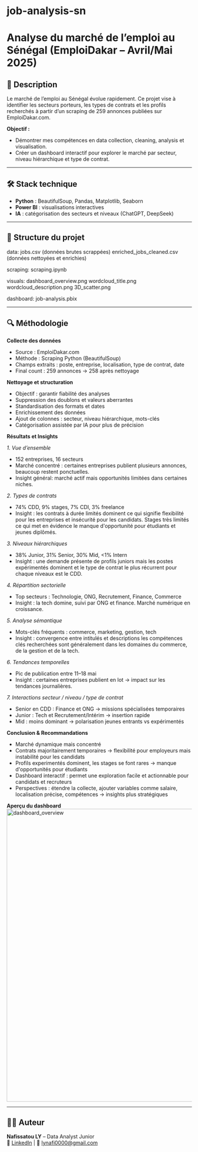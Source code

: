 # job-analysis-sn
# Analyse du marché de l’emploi au Sénégal (EmploiDakar – Avril/Mai 2025)

## 📌 Description
Le marché de l’emploi au Sénégal évolue rapidement. Ce projet vise à identifier les secteurs porteurs, les types de contrats et les profils recherchés à partir d’un scraping de 259 annonces publiées sur EmploiDakar.com.
  
**Objectif :** 
- Démontrer mes compétences en data collection, cleaning, analysis et visualisation.
- Créer un dashboard interactif pour explorer le marché par secteur, niveau hiérarchique et type de contrat.

---

## 🛠️ Stack technique
- **Python** : BeautifulSoup, Pandas, Matplotlib, Seaborn
- **Power BI** : visualisations interactives
- **IA** : catégorisation des secteurs et niveaux (ChatGPT, DeepSeek)
---

## 📂 Structure du projet
data:
jobs.csv (données brutes scrappées)
enriched_jobs_cleaned.csv (données nettoyées et enrichies)

scraping:
scraping.ipynb

visuals:
dashboard_overview.png
wordcloud_title.png
wordcloud_description.png
3D_scatter.png

dashboard:
job-analysis.pbix

---

## 🔍 Méthodologie

**Collecte des données**
- Source : EmploiDakar.com
- Méthode : Scraping Python (BeautifulSoup)
- Champs extraits : poste, entreprise, localisation, type de contrat, date
- Final count : 259 annonces → 258 après nettoyage


**Nettoyage et structuration**
- Objectif : garantir fiabilité des analyses
- Suppression des doublons et valeurs aberrantes
- Standardisation des formats et dates
- Enrichissement des données
- Ajout de colonnes : secteur, niveau hiérarchique, mots-clés
- Catégorisation assistée par IA pour plus de précision

**Résultats et Insights**

*1. Vue d’ensemble*
- 152 entreprises, 16 secteurs
- Marché concentré : certaines entreprises publient plusieurs annonces, beaucoup restent ponctuelles.
- Insight général: marché actif mais opportunités limitées dans certaines niches.

*2. Types de contrats*
- 74% CDD, 9% stages, 7% CDI, 3% freelance
- Insight : les contrats à durée limités dominent ce qui signifie flexibilité pour les entreprises et insécurité pour les candidats. Stages très limités ce qui met en évidence le manque d'opportunité pour étudiants et jeunes diplômés.

*3. Niveaux hiérarchiques*
- 38% Junior, 31% Senior, 30% Mid, <1% Intern
- Insight : une demande présente de profils juniors mais les postes expérimentés dominent et le type de contrat le plus récurrent pour chaque niveaux est le CDD.

*4. Répartition sectorielle*
- Top secteurs : Technologie, ONG, Recrutement, Finance, Commerce
- Insight : la tech domine, suivi par ONG et finance. Marché numérique en croissance.

*5. Analyse sémantique*
- Mots-clés fréquents : commerce, marketing, gestion, tech
- Insight : convergence entre intitulés et descriptions les compétences clés recherchées sont généralement dans les domaines du commerce, de la gestion et de la tech.

*6. Tendances temporelles*
- Pic de publication entre 11–18 mai
- Insight : certaines entreprises publient en lot → impact sur les tendances journalières.

*7. Interactions secteur / niveau / type de contrat*
- Senior en CDD : Finance et ONG → missions spécialisées temporaires
- Junior : Tech et Recrutement/Intérim → insertion rapide
- Mid : moins dominant → polarisation jeunes entrants vs expérimentés

**Conclusion & Recommandations**
- Marché dynamique mais concentré
- Contrats majoritairement temporaires → flexibilité pour employeurs mais instabilité pour les candidats
- Profils experimentés dominent, les stages se font rares → manque d'opportunités pour étudiants
- Dashboard interactif : permet une exploration facile et actionnable pour candidats et recruteurs
- Perspectives : étendre la collecte, ajouter variables comme salaire, localisation précise, compétences → insights plus stratégiques

**Aperçu du dashboard**
<img width="1412" height="795" alt="dashboard_overview" src="https://github.com/user-attachments/assets/45edca0a-e1ed-400e-97f8-6e7ca9393d14" />



---

## 👩‍💻 Auteur
**Nafissatou LY** – Data Analyst Junior  
💼 [LinkedIn]([https://www.linkedin.com/](https://www.linkedin.com/in/nafissatouly/)) | 📧 lynafi0000@gmail.com
